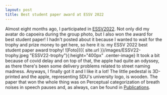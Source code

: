 ```yaml
---
layout: post
title: Best student paper award at ESSV 2022
---
```

Almost eight months ago, I participated in [ESSV2022](https://event.sdu.dk/essv2022/main).
Not only did my avatar do capoeira during the group photo, but I also won the award for best student paper!
I hadn't posted about it because I wanted to wait for the trophy and prize money to get here, so here it is:
my ESSV 2022 best student paper award trophy!
![Foto]({{ site.url }}/images/ESSV22-trophy.jpeg "ESSV22-trophy"){:height="400px" .center-image} 
It took a bit because of covid delay and on top of that, the apple had quite an odyssey, as there there's been some delivery problems related to street naming madness.
Anyways, I finally got it and I like it a lot! 
The little pedestal is 3D-printed and the apple, representing SDU's university logo, is wooden.
The paper that won the whole thing was on Perceptual categorization of breath noises in speech pauses and, as always, can be found in [Publications](/master/publications.md).
